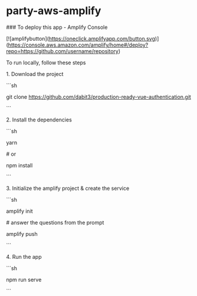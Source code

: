 # party-aws-amplify

\### To deploy this app - Amplify Console

\[!\[amplifybutton\](https://oneclick.amplifyapp.com/button.svg)\](https://console.aws.amazon.com/amplify/home#/deploy?repo=https://github.com/username/repository)

To run locally, follow these steps

1\. Download the project

\`\`\`sh

git clone https://github.com/dabit3/production-ready-vue-authentication.git

\`\`\`

2\. Install the dependencies

\`\`\`sh

yarn

\# or

npm install

\`\`\`

3\. Initialize the amplify project & create the service

\`\`\`sh

amplify init

\# answer the questions from the prompt

amplify push

\`\`\`

4\. Run the app

\`\`\`sh

npm run serve

\`\`\`
